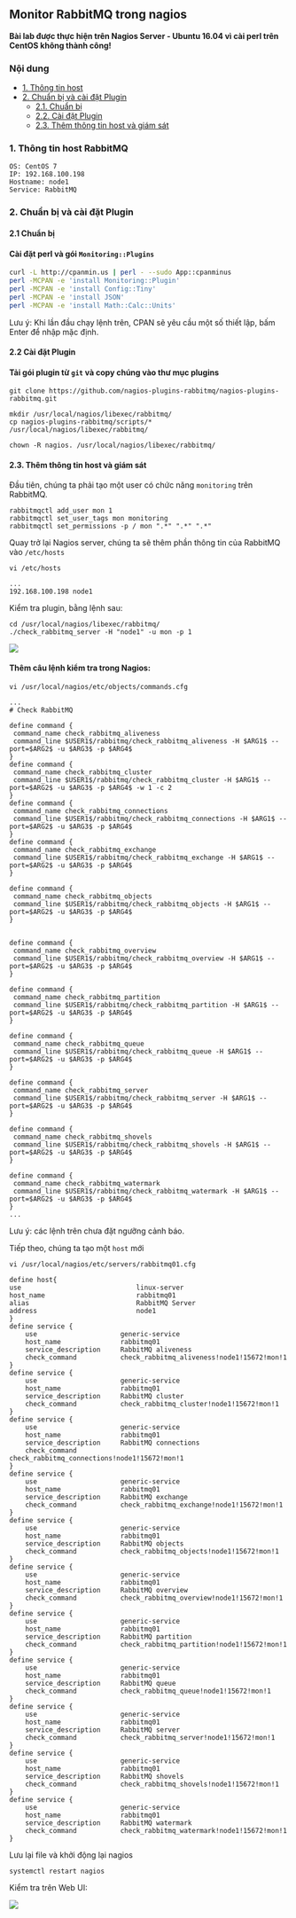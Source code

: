 ## Monitor RabbitMQ trong nagios

**Bài lab được thực hiện trên Nagios Server - Ubuntu 16.04 vì cài perl trên CentOS không thành công!**

### Nội dung

- [ 1. Thông tin host ](#1)
- [ 2. Chuẩn bị và cài đặt Plugin ](#2)
    - [ 2.1. Chuẩn bị ](#2.1)
    - [ 2.2. Cài đặt Plugin](#2.2)
    - [ 2.3. Thêm thông tin host và giám sát ](#2.3)
<a name="1"></a>
### 1. Thông tin host RabbitMQ

```
OS: CentOS 7
IP: 192.168.100.198
Hostname: node1
Service: RabbitMQ
```
<a name="2"></a>
### 2. Chuẩn bị và cài đặt Plugin

#### 2.1 Chuẩn bị

#### Cài đặt perl và gói `Monitoring::Plugins`

```sh
curl -L http://cpanmin.us | perl - --sudo App::cpanminus
perl -MCPAN -e 'install Monitoring::Plugin'
perl -MCPAN -e 'install Config::Tiny'
perl -MCPAN -e 'install JSON'
perl -MCPAN -e 'install Math::Calc::Units'
```

Lưu ý: Khi lần đầu chạy lệnh trên, CPAN sẽ yêu cầu một số thiết lập, bấm Enter để nhập mặc định.

#### 2.2 Cài đặt Plugin

#### Tải gói plugin từ `git` và copy chúng vào thư mục plugins

```
git clone https://github.com/nagios-plugins-rabbitmq/nagios-plugins-rabbitmq.git

mkdir /usr/local/nagios/libexec/rabbitmq/
cp nagios-plugins-rabbitmq/scripts/* /usr/local/nagios/libexec/rabbitmq/

chown -R nagios. /usr/local/nagios/libexec/rabbitmq/
```

#### 2.3. Thêm thông tin host và giám sát

Đầu tiên, chúng ta phải tạo một user có chức năng `monitoring` trên RabbitMQ.

```
rabbitmqctl add_user mon 1
rabbitmqctl set_user_tags mon monitoring
rabbitmqctl set_permissions -p / mon ".*" ".*" ".*" 
```

Quay trở lại Nagios server, chúng ta sẽ thêm phần thông tin của RabbitMQ vào `/etc/hosts`

```
vi /etc/hosts
```

```
...
192.168.100.198 node1
```

Kiểm tra plugin, bằng lệnh sau:

```
cd /usr/local/nagios/libexec/rabbitmq/
./check_rabbitmq_server -H "node1" -u mon -p 1
```

<img src="../../images/plugin-rabbitmq1.png" />

#### Thêm câu lệnh kiểm tra trong Nagios:

```
vi /usr/local/nagios/etc/objects/commands.cfg
```

```
...
# Check RabbitMQ

define command {
 command_name check_rabbitmq_aliveness
 command_line $USER1$/rabbitmq/check_rabbitmq_aliveness -H $ARG1$ --port=$ARG2$ -u $ARG3$ -p $ARG4$
}
define command {
 command_name check_rabbitmq_cluster 
 command_line $USER1$/rabbitmq/check_rabbitmq_cluster -H $ARG1$ --port=$ARG2$ -u $ARG3$ -p $ARG4$ -w 1 -c 2
}
define command {
 command_name check_rabbitmq_connections
 command_line $USER1$/rabbitmq/check_rabbitmq_connections -H $ARG1$ --port=$ARG2$ -u $ARG3$ -p $ARG4$
}
define command {
 command_name check_rabbitmq_exchange
 command_line $USER1$/rabbitmq/check_rabbitmq_exchange -H $ARG1$ --port=$ARG2$ -u $ARG3$ -p $ARG4$
}

define command {
 command_name check_rabbitmq_objects
 command_line $USER1$/rabbitmq/check_rabbitmq_objects -H $ARG1$ --port=$ARG2$ -u $ARG3$ -p $ARG4$
}


define command {
 command_name check_rabbitmq_overview
 command_line $USER1$/rabbitmq/check_rabbitmq_overview -H $ARG1$ --port=$ARG2$ -u $ARG3$ -p $ARG4$
}

define command {
 command_name check_rabbitmq_partition
 command_line $USER1$/rabbitmq/check_rabbitmq_partition -H $ARG1$ --port=$ARG2$ -u $ARG3$ -p $ARG4$
}

define command {
 command_name check_rabbitmq_queue
 command_line $USER1$/rabbitmq/check_rabbitmq_queue -H $ARG1$ --port=$ARG2$ -u $ARG3$ -p $ARG4$
}

define command {
 command_name check_rabbitmq_server
 command_line $USER1$/rabbitmq/check_rabbitmq_server -H $ARG1$ --port=$ARG2$ -u $ARG3$ -p $ARG4$
}

define command {
 command_name check_rabbitmq_shovels
 command_line $USER1$/rabbitmq/check_rabbitmq_shovels -H $ARG1$ --port=$ARG2$ -u $ARG3$ -p $ARG4$
}

define command {
 command_name check_rabbitmq_watermark
 command_line $USER1$/rabbitmq/check_rabbitmq_watermark -H $ARG1$ --port=$ARG2$ -u $ARG3$ -p $ARG4$
}
...
```

Lưu ý: các lệnh trên chưa đặt ngưỡng cảnh báo.

Tiếp theo, chúng ta tạo một `host` mới

```
vi /usr/local/nagios/etc/servers/rabbitmq01.cfg
```

```
define host{
use                             linux-server
host_name                       rabbitmq01
alias                           RabbitMQ Server
address                         node1
}
define service {
    use                     generic-service
    host_name               rabbitmq01
    service_description     RabbitMQ aliveness
    check_command           check_rabbitmq_aliveness!node1!15672!mon!1
}
define service {
    use                     generic-service
    host_name               rabbitmq01
    service_description     RabbitMQ cluster
    check_command           check_rabbitmq_cluster!node1!15672!mon!1
}
define service {
    use                     generic-service
    host_name               rabbitmq01
    service_description     RabbitMQ connections
    check_command           check_rabbitmq_connections!node1!15672!mon!1
}
define service {
    use                     generic-service
    host_name               rabbitmq01
    service_description     RabbitMQ exchange
    check_command           check_rabbitmq_exchange!node1!15672!mon!1
}
define service {
    use                     generic-service
    host_name               rabbitmq01
    service_description     RabbitMQ objects 
    check_command           check_rabbitmq_objects!node1!15672!mon!1
}
define service {
    use                     generic-service
    host_name               rabbitmq01
    service_description     RabbitMQ overview  
    check_command           check_rabbitmq_overview!node1!15672!mon!1
}
define service {
    use                     generic-service
    host_name               rabbitmq01
    service_description     RabbitMQ partition 
    check_command           check_rabbitmq_partition!node1!15672!mon!1
}
define service {
    use                     generic-service
    host_name               rabbitmq01
    service_description     RabbitMQ queue
    check_command           check_rabbitmq_queue!node1!15672!mon!1
}
define service {
    use                     generic-service
    host_name               rabbitmq01
    service_description     RabbitMQ server 
    check_command           check_rabbitmq_server!node1!15672!mon!1
}
define service {
    use                     generic-service
    host_name               rabbitmq01
    service_description     RabbitMQ shovels 
    check_command           check_rabbitmq_shovels!node1!15672!mon!1
}
define service {
    use                     generic-service
    host_name               rabbitmq01
    service_description     RabbitMQ watermark
    check_command           check_rabbitmq_watermark!node1!15672!mon!1
}
```

Lưu lại file và khởi động lại nagios

```
systemctl restart nagios
```

Kiểm tra trên Web UI:

<img src="../../images/plugin-rabbitmq2.png">